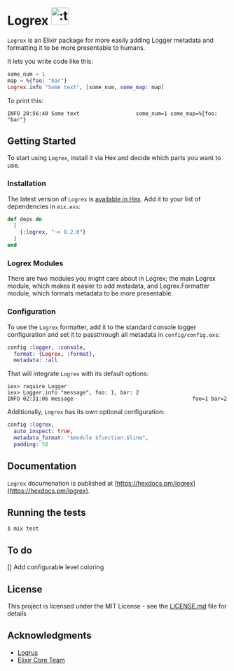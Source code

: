 # Logrex <img src="https://i.imgur.com/UEbtVhA.jpg" width="40" height="40" alt=":trex:" class="emoji" title=":trex:"/>

`Logrex` is an Elixir package for more easily adding Logger metadata and
formatting it to be more presentable to humans.

It lets you write code like this:

```elixir
some_num = 1
map = %{foo: "bar"}
Logrex.info "Some text", [some_num, some_map: map]
```

To print this:

```
INFO 20:56:40 Some text                  some_num=1 some_map=%{foo: "bar"}
```

## Getting Started

To start using `Logrex`, install it via Hex and decide which parts you
want to use.

### Installation

The latest version of `Logrex` is [available in Hex](https://hex.pm/packages/logrex).
Add it to your list of dependencies in `mix.exs`:

```elixir
def deps do
  [
    {:logrex, "~> 0.2.0"}
  ]
end
```

### Logrex Modules

There are two modules you might care about in Logrex; the main Logrex
module, which makes it easier to add metadata, and Logrex.Formatter module, which formats
metadata to be more presentable.




### Configuration

To use the `Logrex` formatter, add it to the standard console logger configuration
and set it to passthrough all metadata in `config/config.exs`:

```elixir
config :logger, :console,
  format: {Logrex, :format},
  metadata: :all
```

That will integrate `Logrex` with its default options:

```
iex> require Logger
iex> Logger.info "message", foo: 1, bar: 2
INFO 02:31:06 message                                      foo=1 bar=2
```

Additionally, `Logrex` has its own optional configuration:

```elixir
config :logrex,
  auto_inspect: true,
  metadata_format: "$module $function:$line",
  padding: 50
```

## Documentation

`Logrex` documenation is published at [https://hexdocs.pm/logrex](https://hexdocs.pm/logrex).

## Running the tests

```shell
$ mix test
```

## To do

[] Add configurable level coloring

## License

This project is licensed under the MIT License - see the [LICENSE.md](LICENSE.md) file for details

## Acknowledgments

* [Logrus](https://github.com/sirupsen/logrus)
* [Elixir Core Team](https://elixirforum.com/groups/Elixir-Core-Team)

